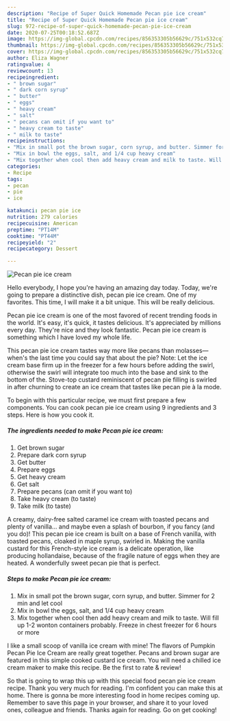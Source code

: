 ```yaml
---
description: "Recipe of Super Quick Homemade Pecan pie ice cream"
title: "Recipe of Super Quick Homemade Pecan pie ice cream"
slug: 972-recipe-of-super-quick-homemade-pecan-pie-ice-cream
date: 2020-07-25T00:18:52.687Z
image: https://img-global.cpcdn.com/recipes/856353305b56629c/751x532cq70/pecan-pie-ice-cream-recipe-main-photo.jpg
thumbnail: https://img-global.cpcdn.com/recipes/856353305b56629c/751x532cq70/pecan-pie-ice-cream-recipe-main-photo.jpg
cover: https://img-global.cpcdn.com/recipes/856353305b56629c/751x532cq70/pecan-pie-ice-cream-recipe-main-photo.jpg
author: Eliza Wagner
ratingvalue: 4
reviewcount: 13
recipeingredient:
- " brown sugar"
- " dark corn syrup"
- " butter"
- " eggs"
- " heavy cream"
- " salt"
- " pecans can omit if you want to"
- " heavy cream to taste"
- " milk to taste"
recipeinstructions:
- "Mix in small pot the brown sugar, corn syrup, and butter. Simmer for 2 min and let cool"
- "Mix in bowl the eggs, salt, and 1/4 cup heavy cream"
- "Mix together when cool then add heavy cream and milk to taste. Will fill up 1-2 wonton containers probably. Freeze in chest freezer for 6 hours or more"
categories:
- Recipe
tags:
- pecan
- pie
- ice

katakunci: pecan pie ice 
nutrition: 279 calories
recipecuisine: American
preptime: "PT14M"
cooktime: "PT44M"
recipeyield: "2"
recipecategory: Dessert

---
```



![Pecan pie ice cream](https://img-global.cpcdn.com/recipes/856353305b56629c/751x532cq70/pecan-pie-ice-cream-recipe-main-photo.jpg)

Hello everybody, I hope you're having an amazing day today. Today, we're going to prepare a distinctive dish, pecan pie ice cream. One of my favorites. This time, I will make it a bit unique. This will be really delicious.

Pecan pie ice cream is one of the most favored of recent trending foods in the world. It's easy, it's quick, it tastes delicious. It's appreciated by millions every day. They're nice and they look fantastic. Pecan pie ice cream is something which I have loved my whole life.

This pecan pie ice cream tastes way more like pecans than molasses—when&#39;s the last time you could say that about the pie? Note: Let the ice cream base firm up in the freezer for a few hours before adding the swirl, otherwise the swirl will integrate too much into the base and sink to the bottom of the. Stove-top custard reminiscent of pecan pie filling is swirled in after churning to create an ice cream that tastes like pecan pie à la mode.


To begin with this particular recipe, we must first prepare a few components. You can cook pecan pie ice cream using 9 ingredients and 3 steps. Here is how you cook it.

<!--inarticleads1-->

##### The ingredients needed to make Pecan pie ice cream:

1. Get  brown sugar
1. Prepare  dark corn syrup
1. Get  butter
1. Prepare  eggs
1. Get  heavy cream
1. Get  salt
1. Prepare  pecans (can omit if you want to)
1. Take  heavy cream (to taste)
1. Take  milk (to taste)


A creamy, dairy-free salted caramel ice cream with toasted pecans and plenty of vanilla… and maybe even a splash of bourbon, if you fancy (and you do)! This pecan pie ice cream is built on a base of French vanilla, with toasted pecans, cloaked in maple syrup, swirled in. Making the vanilla custard for this French-style ice cream is a delicate operation, like producing hollandaise, because of the fragile nature of eggs when they are heated. A wonderfully sweet pecan pie that is perfect. 

<!--inarticleads2-->

##### Steps to make Pecan pie ice cream:

1. Mix in small pot the brown sugar, corn syrup, and butter. Simmer for 2 min and let cool
1. Mix in bowl the eggs, salt, and 1/4 cup heavy cream
1. Mix together when cool then add heavy cream and milk to taste. Will fill up 1-2 wonton containers probably. Freeze in chest freezer for 6 hours or more


I like a small scoop of vanilla ice cream with mine! The flavors of Pumpkin Pecan Pie Ice Cream are really great together. Pecans and brown sugar are featured in this simple cooked custard ice cream. You will need a chilled ice cream maker to make this recipe. Be the first to rate &amp; review! 

So that is going to wrap this up with this special food pecan pie ice cream recipe. Thank you very much for reading. I'm confident you can make this at home. There is gonna be more interesting food in home recipes coming up. Remember to save this page in your browser, and share it to your loved ones, colleague and friends. Thanks again for reading. Go on get cooking!
